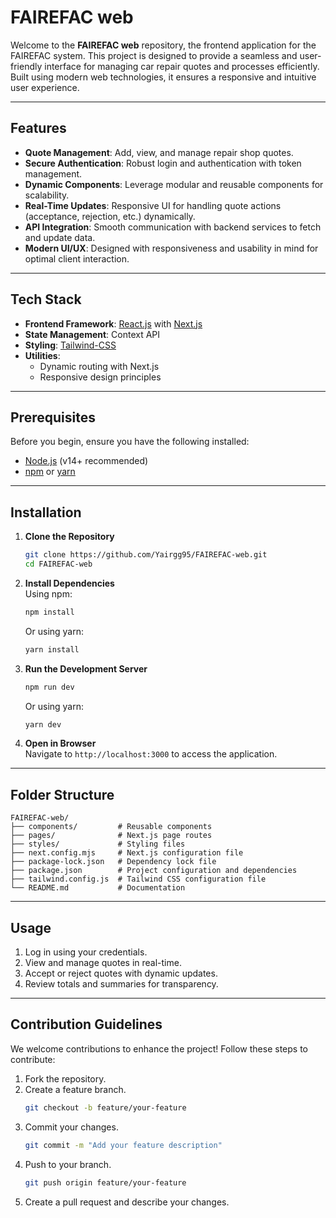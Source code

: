 # FAIREFAC web

Welcome to the **FAIREFAC web** repository, the frontend application for the FAIREFAC system. This project is designed to provide a seamless and user-friendly interface for managing car repair quotes and processes efficiently. Built using modern web technologies, it ensures a responsive and intuitive user experience.

---

## Features

- **Quote Management**: Add, view, and manage repair shop quotes.
- **Secure Authentication**: Robust login and authentication with token management.
- **Dynamic Components**: Leverage modular and reusable components for scalability.
- **Real-Time Updates**: Responsive UI for handling quote actions (acceptance, rejection, etc.) dynamically.
- **API Integration**: Smooth communication with backend services to fetch and update data.
- **Modern UI/UX**: Designed with responsiveness and usability in mind for optimal client interaction.

---

## Tech Stack

- **Frontend Framework**: [React.js](https://reactjs.org) with [Next.js](https://nextjs.org)
- **State Management**: Context API 
- **Styling**: [Tailwind-CSS](https://tailwindcss.com)
- **Utilities**:
  - Dynamic routing with Next.js
  - Responsive design principles

---

## Prerequisites

Before you begin, ensure you have the following installed:

- [Node.js](https://nodejs.org/) (v14+ recommended)
- [npm](https://www.npmjs.com/) or [yarn](https://yarnpkg.com/)

---

## Installation

1. **Clone the Repository**

   ```bash
   git clone https://github.com/Yairgg95/FAIREFAC-web.git
   cd FAIREFAC-web
   ```

2. **Install Dependencies**  
   Using npm:

   ```bash
   npm install
   ```

   Or using yarn:

   ```bash
   yarn install
   ```

3. **Run the Development Server**

   ```bash
   npm run dev
   ```

   Or using yarn:

   ```bash
   yarn dev
   ```

4. **Open in Browser**  
   Navigate to `http://localhost:3000` to access the application.

---

## Folder Structure

```
FAIREFAC-web/
├── components/         # Reusable components
├── pages/              # Next.js page routes
├── styles/             # Styling files
├── next.config.mjs     # Next.js configuration file
├── package-lock.json   # Dependency lock file
├── package.json        # Project configuration and dependencies
├── tailwind.config.js  # Tailwind CSS configuration file
└── README.md           # Documentation
```

---

## Usage

1. Log in using your credentials.
2. View and manage quotes in real-time.
3. Accept or reject quotes with dynamic updates.
4. Review totals and summaries for transparency.

---

## Contribution Guidelines

We welcome contributions to enhance the project! Follow these steps to contribute:

1. Fork the repository.
2. Create a feature branch.
   ```bash
   git checkout -b feature/your-feature
   ```
3. Commit your changes.
   ```bash
   git commit -m "Add your feature description"
   ```
4. Push to your branch.
   ```bash
   git push origin feature/your-feature
   ```
5. Create a pull request and describe your changes.

